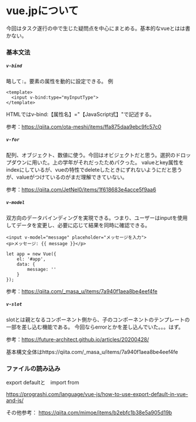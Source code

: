 # vue.jpについて

今回はタスク遂行の中で生じた疑問点を中心にまとめる。基本的なvueとはは書かない。

### 基本文法

##### ```v-bind```

略して```:```。要素の属性を動的に設定できる。
例
```
<template>
  <input v-bind:type="myInputType">
</template>
```
HTMLではv-bind:【属性名】="【JavaScript式】"で記述する。

参考：https://qiita.com/ota-meshi/items/ffa875daa9ebc9fc57c0


##### ```v-for```

配列、オブジェクト、数値に使う。今回はオビジェクトだと思う。選択のドロップダウンに用いた。上の学年がそれだったためパクった。
valueとkey属性をindexにしているが、vueの特性でdeleteしたときにずれないようにだと思うが、valueがつけているのがまだ理解できていない。

参考：https://qiita.com/JetNel0/items/1f618683e4acce5f9aa6

##### ```v-model```

双方向のデータバインディングを実現できる。つまり、ユーザーはinputを使用してデータを変更し、必要に応じて結果を同時に確認できる。

```
<input v-model="message" placeholder="メッセージを入力">
<p>メッセージ: {{ message }}</p>

let app = new Vue({
	el: '#app',
	data: {
		message: ''
	}
});
```

参考：https://qiita.com/_masa_u/items/7a940f1aea8be4eef4fe

##### ```v-slot```

slotとは親となるコンポーネント側から、子のコンポーネントのテンプレートの一部を差し込む機能である。
今回ならerrorとかを差し込んでいた。。。はず。

参考：https://future-architect.github.io/articles/20200428/

基本構文全体はhttps://qiita.com/_masa_u/items/7a940f1aea8be4eef4fe

### ファイルの読み込み

export defaultと　import from


https://prograshi.com/language/vue-js/how-to-use-export-default-in-vue-and-js/

その他参考：
https://qiita.com/mimoe/items/b2ebfc1b38e5a905d19b

